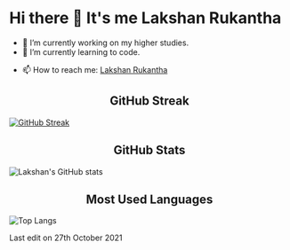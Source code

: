 # Hi there 👋 It's me Lakshan Rukantha

- 🔭 I’m currently working on my higher studies.
- 🌱 I’m currently learning to code.
<!-- - 👯 I’m looking to collaborate on ... 
- 🤔 I’m looking for help with ...
- 💬 Ask me about ... -->
- 📫 How to reach me: [Lakshan Rukantha](https://lakshanrukantha.github.io/contact.html)
<!-- - 😄 Pronouns: ...
- ⚡ Fun fact: ... -->

<h2 align="center">GitHub Streak</h2>

[![GitHub Streak](http://github-readme-streak-stats.herokuapp.com?user=lakshanrukantha&theme=chartreuse-dark&hide_border=true&date_format=M%20j%5B%2C%20Y%5D)](https://git.io/streak-stats)

<h2 align="center">GitHub Stats</h2>

![Lakshan's GitHub stats](https://github-readme-stats.vercel.app/api?username=lakshanrukantha&theme=chartreuse-dark&hide_border=true&show_icons=true)

<h2 align="center">Most Used Languages</h2>

![Top Langs](https://github-readme-stats.vercel.app/api/top-langs/?username=lakshanrukantha&theme=chartreuse-dark&hide_border=true)

Last edit on 27th October 2021
